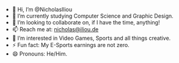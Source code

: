 - 👋 Hi, I’m @NicholasIliou
- 🌱 I’m currently studying Computer Science and Graphic Design.
- 💞️ I’m looking to collaborate on, if I have the time, anything!
- 📫 Reach me at: nicholas@iliou.de
- 👀 I’m interested in Video Games, Sports and all things creative.
- ⚡ Fun fact: My E-Sports earnings are not zero.
- 😄 Pronouns: He/Him.

<!---
NicholasIliou/NicholasIliou is a ✨ special ✨ repository because its `README.md` (this file) appears on your GitHub profile.
You can click the Preview link to take a look at your changes.
--->
